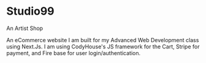 # Studio99
An Artist Shop

An eCommerce website I am built for my Advanced Web Development class using Next.Js. I am using CodyHouse's JS framework for the Cart, Stripe for payment, and Fire base for user login/authentication.
